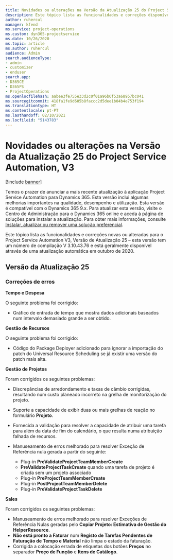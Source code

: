```yaml
---
title: Novidades ou alterações na Versão da Atualização 25 do Project Service Automation, V3
description: Este tópico lista as funcionalidades e correções disponíveis no Project Service Automation V3, Versão da Atualização 25, V3.
author: ruhercul
manager: kfend
ms.service: project-operations
ms.custom: dyn365-projectservice
ms.date: 10/26/2020
ms.topic: article
ms.author: ruhercul
audience: Admin
search.audienceType:
- admin
- customizer
- enduser
search.app:
- D365CE
- D365PS
- ProjectOperations
ms.openlocfilehash: aabee3fe755e33d2c0f01a96b6f53a68957bc041
ms.sourcegitcommit: 418fa1fe9d605b8faccc2d5dee1b04b4e753f194
ms.translationtype: HT
ms.contentlocale: pt-PT
ms.lasthandoff: 02/10/2021
ms.locfileid: "5143783"
---
```

# <a name="whats-new-or-changed-in-project-service-automation-update-release-25-v3"></a>Novidades ou alterações na Versão da Atualização 25 do Project Service Automation, V3

[!include [banner](../includes/psa-now-project-operations.md)]

Temos o prazer de anunciar a mais recente atualização à aplicação Project Service Automation para Dynamics 365. Esta versão inclui algumas melhorias importantes na qualidade, desempenho e utilização. Esta versão é compatível com o Dynamics 365 9.x. Para atualizar esta versão, visite o Centro de Administração para o Dynamics 365 online e aceda à página de soluções para instalar a atualização. Para obter mais informações, consulte [Instalar, atualizar ou remover uma solução preferencial](https://docs.microsoft.com/power-platform/admin/install-remove-preferred-solution).

Este tópico lista as funcionalidades e correções novas ou alteradas para o Project Service Automation V3, Versão de Atualização 25 – esta versão tem um número de compilação V 3.10.43.76 e está geralmente disponível através de uma atualização automática em outubro de 2020.

## <a name="update-release-25"></a>Versão da Atualização 25

### <a name="bug-fixes"></a>Correções de erros

**Tempo e Despesa**

O seguinte problema foi corrigido:

- Gráfico de entrada de tempo que mostra dados adicionais baseados num intervalo demasiado grande a ser obtido.

**Gestão de Recursos**

O seguinte problema foi corrigido:

- Código do Package Deployer adicionado para ignorar a importação do patch do Universal Resource Scheduling se já existir uma versão do patch mais alta.

**Gestão de Projetos**

Foram corrigidos os seguintes problemas:

- Discrepâncias de arredondamento e taxas de câmbio corrigidas, resultando num custo planeado incorreto na grelha de monitorização do projeto.
- Suporte a capacidade de exibir duas ou mais grelhas de reação no formulário **Projeto**.
- Fornecida a validação para resolver a capacidade de atribuir uma tarefa para além da data de fim do calendário, o que resulta numa atribuição falhada de recursos.
- Manuseamento de erros melhorado para resolver Exceção de Referência nula gerada a partir do seguinte:

    - Plug-in **PreValidateProjectTeamMemberCreate**
    - **PreValidateProjectTaskCreate** quando uma tarefa de projeto é criada sem um projeto associado
    - Plug-in **PreProjectTeamMemberCreate**
    - Plug-in **PostProjectTeamMemberDelete**
    - Plug-in **PreValidateProjectTaskDelete**

**Sales**

Foram corrigidos os seguintes problemas:

- Manuseamento de erros melhorado para resolver Exceções de Referência Nulas geradas pelo **Copiar Projeto: Estimativa de Gestão do HelperResource**.
- **Não está pronto a Faturar** num **Registo de Tarefas Pendentes de Faturação de Tempo e Material** não limpa o estado da faturação.
- Corrigida a colocação errada de etiquetas dos botões **Preços** no separador **Preço de Função** e **Itens de Catálogo**.

